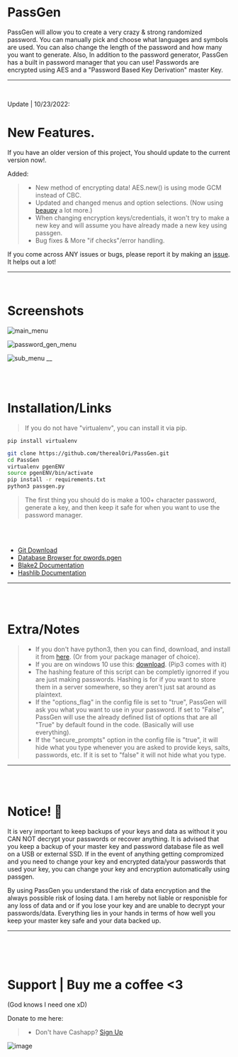 # PassGen
PassGen will allow you to create a very crazy & strong randomized password.
You can manually pick and choose what languages and symbols are used. You can also change the length of the password and how many you want to generate. Also, In addition to the password generator, PassGen has a built in password manager that you can use! Passwords are encrypted using AES and a "Password Based Key Derivation" master Key.
__ __

<br />

Update | 10/23/2022:
# New Features.
If you have an older version of this project, You should update to the current version now!.

Added:
> - New method of encrypting data! AES.new() is using mode GCM instead of CBC.
> - Updated and changed menus and option selections. (Now using [beaupy](https://github.com/petereon/beaupy) a lot more.)
> - When changing encryption keys/credentials, it won't try to make a new key and will assume you have already made a new key using passgen.
> - Bug fixes & More "if checks"/error handling.

If you come across ANY issues or bugs, please report it by making an [issue](https://github.com/therealOri/PassGen/issues). It helps out a lot!
__ __

<br />

# Screenshots

![main_menu](https://user-images.githubusercontent.com/45724082/197407322-0392e393-ec87-4a4f-8ff2-8effe506cbfd.png)

![password_gen_menu](https://user-images.githubusercontent.com/45724082/196574611-900f8aea-fcf3-4055-bb78-253538855377.png)

![sub_menu](https://user-images.githubusercontent.com/45724082/197407344-621635df-60c5-41f4-b73e-e431442f1ab9.png)
__




<br />
<br />

# Installation/Links

> If you do not have "virtualenv", you can install it via pip.
```mkd
pip install virtualenv
```

```zsh
git clone https://github.com/therealOri/PassGen.git
cd PassGen
virtualenv pgenENV
source pgenENV/bin/activate
pip install -r requirements.txt
python3 passgen.py
```
> The first thing you should do is make a 100+ character password, generate a key, and then keep it safe for when you want to use the password manager.

<br />
<br />

- [Git Download](https://git-scm.com/downloads)
- [Database Browser for pwords.pgen](https://sqlitebrowser.org/dl/)
- [Blake2 Documentation](https://www.blake2.net)
- [Hashlib Documentation](https://docs.python.org/3/library/hashlib.html)
__ __

<br />
<br />

# Extra/Notes
> - If you don't have python3, then you can find, download, and install it from [here](https://www.python.org/downloads/). (Or from your package manager of choice).
> - If you are on windows 10 use this: [download](https://www.python.org/ftp/python/3.10.7/python-3.10.7-amd64.exe). (Pip3 comes with it)
> - The hashing feature of this script can be completly ignorred if you are just making passwords. Hashing is for if you want to store them in a server somewhere, so they aren't just sat around as plaintext.
> - If the "options_flag" in the config file is set to "true", PassGen will ask you what you want to use in your password. If set to "False", PassGen will use the already defined list of options that are all "True" by default found in the code. (Basically will use everything).
> - If the "secure_prompts" option in the config file is "true", it will hide what you type whenever you are asked to provide keys, salts, passwords, etc. If it is set to "false" it will not hide what you type.
__ __

<br />
<br />

# Notice! 💢
It is very important to keep backups of your keys and data as without it you CAN NOT decrypt your passwords or recover anything. It is advised that you keep a backup of your master key and password database file as well on a USB or external SSD. If in the event of anything getting compromized and you need to change your key and encrypted data/your passwords that used your key, you can change your key and encryption automatically using passgen.

By using PassGen you understand the risk of data encryption and the always possible risk of losing data. I am hereby not liable or responisble for any loss of data and or if you lose your key and are unable to decrypt your passwords/data. Everything lies in your hands in terms of how well you keep your master key safe and your data backed up.
__ __


<br />
<br />
<br />

# Support  |  Buy me a coffee <3
(God knows I need one xD)

Donate to me here:
> - Don't have Cashapp? [Sign Up](https://cash.app/app/TKWGCRT)

![image](https://user-images.githubusercontent.com/45724082/158000721-33c00c3e-68bb-4ee3-a2ae-aefa549cfb33.png)
